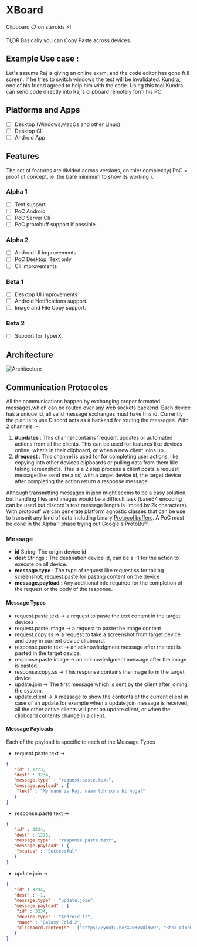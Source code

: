 # XBoard
Clipboard 📋 on steroids ⚡!

Tl;DR
Basically you can Copy Paste across devices.

## Example Use case :
Let's assume Raj is giving an online exam, and the code editor has gone full screen. If he tries to switch windows the test will be invalidated. 
Kundra, one of his friend agreed to help him with the code. Using this tool Kundra can send code directly into Raj's clipboard remotely form his PC.


## Platforms and Apps

- [ ] Desktop (Windows,MacOs and other Linux)  
- [ ] Desktop Cli
- [ ] Android App

## Features
The set of features are divided across versions, on thier complexity( PoC = proof of concept, ie. the bare minimum to show its working ).

###  Alpha 1 
- [ ] Text support 
- [ ] PoC Android 
- [ ] PoC Server Cli 
- [ ] PoC protobuff support if possible 
### Alpha 2 
- [ ] Android UI improvements
- [ ] PoC Desktop, Text only 
- [ ] Cli improvements
### Beta 1
- [ ] Desktop UI improvements
- [ ] Android Notifications support.
- [ ] Image and File Copy support.
### Beta 2
- [ ] Support for TyperX


## Architecture 

![Architecture](https://user-images.githubusercontent.com/39855414/127747972-175420f6-53c7-44a3-8ccc-656d89641791.png)

## Communication Protocoles 

All the communications happen by exchanging proper formated messages,which can be routed over any web sockets backend.
Each device has a unique id, all valid message exchanges must have this id. 
Currently the plan is to use Discord acts as a backend for routing the messages. With 2 channels :- 

1. **#updates** : This channel contains frequent updates or automated actions from all the clients. This can be used for features like devices online, what’s in their clipboard, or when a new client joins up.
2. **#request** : This channel is used for for completing user actions, like copying into other devices clipboards or pulling data from them like taking screenshots. This is a 2 step process a client posts a request message(like send me a ss) with a target device id, the target device after completing the action return a response message.

Although transmitting messages in json might seems to be a easy solution, but handling files and images would be a difficult task.(base64 encoding can be used but discord's text message length is limited by 2k characters). With protobuff we can generate platform agnostic classes that can be use to transmit any kind of data including binary [Protocol buffers](https://developers.google.com/protocol-buffers). 
A PoC must be done in the Alpha 1 phase trying out Google's ProtoBuff. 

### Message
- **id** String: The origin device id  
- **dest** Strings : The destination device id, can be a -1 for the action to execute on all device.  
- **message.type** : The type of request like request.ss for taking screenshot, request.paste for pasting content on the device  
- **message.payload** : Any additional info required for the completion of the request or the body of the response.

#### Message Types 
- request.paste.text -> a request to paste the text content in the target devices
- request.paste.image -> a request to paste the image content 
- request.copy.ss -> a request to take a screenshot from target device and copy in current device clipboard.
- response.paste.text -> an acknowledgment message after the text is pasted in the target device.
- response.paste.image -> an acknowledgment message after the image is pasted.
- response.copy.ss -> This response contains the image form the target device.
- update.join -> The first message which is sent by the client after joining the system.
- update.client -> A message to show the contents of the current client in case of an update,for example when a update.join message is received, all the other active clients will post an update.client, or when the clipboard contents change in a client.

#### Message Payloads 
Each of the payload is specific to each of the Message Types 
- request.paste.text -> 
```json 
{
   "id" : 1223,
   "dest" : 3234,
   "message.type" : "request.paste.text",
   "message.payload" : {
    "text" : "My name is Raj, naam toh suna hi hoga!" 
   }
}
```
- response.paste.text -> 
```json 
{
   "id" : 3234,
   "dest" : 1223,
   "message.type" : "response.paste.text",
   "message.payload" : {
    "status" : "Successful"  
   }  
}
```
- update.join -> 
```json 
{
   "id" : 3234,
   "dest" : -1,
   "message.type" : "update.join",
   "message.payload" : {
    "id" : 3234,
    "device.type" : "Android 12",
    "name" : "Galaxy Fold 2",
    "clipbaord.contents" : ["https://youtu.be/XZw3xVOlmww", "Bhoi Cinematic universe"] 
   }  
}
```





